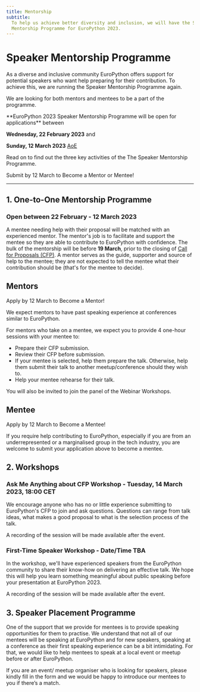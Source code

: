```yaml
---
title: Mentorship
subtitle:
  To help us achieve better diversity and inclusion, we will have the Speaker
  Mentorship Programme for EuroPython 2023.
---
```


# Speaker Mentorship Programme

As a diverse and inclusive community EuroPython offers support for potential speakers who want help preparing for their contribution. To achieve this, we are running the Speaker Mentorship Programme again.

We are looking for both mentors and mentees to be a part of the programme.

<div style={{textAlign: "center", marginBottom: 8}}>
**EuroPython 2023 Speaker Mentorship Programme will be open for applications** between

 **Wednesday, 22 February 2023** and

 **Sunday, 12 March 2023** [AoE](https://en.wikipedia.org/wiki/Anywhere_on_Earth)
</div>

Read on to find out the three key activities of the The Speaker Mentorship Programme.

<div style={{textAlign: "center", marginBottom: 8}}>
<ButtonLink href="https://forms.gle/gjv9cGRvdLKiiBQy9">Submit by 12 March to Become a Mentor or Mentee!</ButtonLink>
</div>

---
## 1. One-to-One Mentorship Programme

### Open between 22 February - 12 March 2023

A mentee needing help with their proposal will be matched with an experienced mentor. The mentor's job is to facilitate and support the mentee so they are able to contribute to EuroPython with confidence. The bulk of the mentorship will be before **19 March**, prior to the closing of [Call for Proposals (CFP)](/cfp). A mentor serves as the guide, supporter and source of help to the mentee; they are not expected to tell the mentee what their contribution should be (that's for the mentee to decide).

## Mentors

<div style={{textAlign: "center", marginBottom: 8}}>
<ButtonLink href="https://forms.gle/gjv9cGRvdLKiiBQy9">Apply by 12 March to Become a Mentor!</ButtonLink>
</div>


We expect mentors to have past speaking experience at conferences similar to EuroPython.

For mentors who take on a mentee, we expect you to provide 4 one-hour sessions with your mentee to:

- Prepare their CFP submission.
- Review their CFP before submission.
- If your mentee is selected, help them prepare the talk. Otherwise, help them submit their talk to another meetup/conference should they wish to.
- Help your mentee rehearse for their talk.


You will also be invited to join the panel of the Webinar Workshops.

## Mentee

<div style={{textAlign: "center", marginBottom: 8}}>
<ButtonLink href="https://forms.gle/gjv9cGRvdLKiiBQy9">Apply by 12 March to Become a Mentee!</ButtonLink>
</div>

If you require help contributing to EuroPython, especially if you are from an underrepresented or a marginalised group in the tech industry, you are welcome to submit your application above to become a mentee.

## 2. Workshops ##

### Ask Me Anything about CFP Workshop - Tuesday, 14 March 2023, 18:00 CET

We encourage anyone who has no or little experience submitting to EuroPython's CFP to join and ask questions. Questions can range from talk ideas, what makes a good proposal to what is the selection process of the talk.

A recording of the session will be made available after the event.


### First-Time Speaker Workshop - Date/Time TBA

In the workshop, we'll have experienced speakers from the EuroPython community to share their know-how on delivering an effective talk. We hope this will help you learn something meaningful about public speaking before your presentation at EuroPython 2023.

A recording of the session will be made available after the event.

## 3. Speaker Placement Programme

<div style={{textAlign: "center", marginBottom: 8}}>
<ButtonWithTitle title="Looking for a speaker?" text="Register your interest now!" href="https://forms.gle/CZdhXdw2hFGVyeG67" /></div>

One of the support that we provide for mentees is to provide speaking opportunities for them to practise. We understand that not all of our mentees will be speaking at EuroPython and for new speakers, speaking at a conference as their first speaking experience can be a bit intimidating. For that, we would like to help mentees to speak at a local event or meetup before or after EuroPython.

If you are an event/ meetup organiser who is looking for speakers, please kindly fill in the form and we would be happy to introduce our mentees to you if there’s a match.
